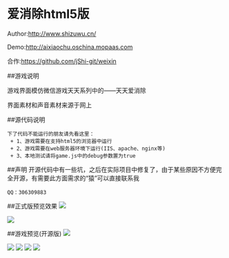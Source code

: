 爱消除html5版
=======================

Author:<a target="_blank" href="http://www.shizuwu.cn/">http://www.shizuwu.cn/</a>

Demo:<a target="_blank" href="http://aixiaochu.oschina.mopaas.com">http://aixiaochu.oschina.mopaas.com</a>

合作:<a target="_blank" href="https://github.com/jShi-git/weixin">https://github.com/jShi-git/weixin</a>

##游戏说明

游戏界面模仿微信游戏天天系列中的——天天爱消除

界面素材和声音素材来源于网上

##源代码说明
```
下了代码不能运行的朋友请先看这里：
 + 1、游戏需要在支持html5的浏览器中运行
 + 2、游戏需要在web服务器环境下运行(IIS、apache、nginx等)
 + 3、本地测试请将game.js中的debug参数置为true
```

##声明
开源代码中有一些坑，之后在实际项目中修复了，由于某些原因不方便完全开源，有需要此方面需求的“猿”可以直接联系我
```
QQ：306309883
```

##正式版预览效果
<img src="https://git.oschina.net/stuart/aixiaochu/raw/master/screenshot/1.jpg"/>

<img src="https://git.oschina.net/stuart/aixiaochu/raw/master/screenshot/2.jpg"/>

##游戏预览(开源版)
<img src="https://git.oschina.net/stuart/aixiaochu/raw/master/screenshot/loading.png"/>

<img src="https://git.oschina.net/stuart/aixiaochu/raw/master/screenshot/游戏中.png"/>

<img src="https://git.oschina.net/stuart/aixiaochu/raw/master/screenshot/排行榜.png"/>

<img src="https://git.oschina.net/stuart/aixiaochu/raw/master/screenshot/个人主页.png"/>

<img src="https://git.oschina.net/stuart/aixiaochu/raw/master/screenshot/end.png"/>